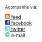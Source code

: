 <div>
  
  Acompanhe via:
  
  <div>
    <a href="http://feeds.feedburner.com/simplesmusica" style="font-size: 1.1em;" id="link_feed">
      <img src="/img/feed.png" style="width:16px">
      feed
    </a>
  </div>
    
  <div>
    <a href="http://www.facebook.com/pages/Simples-M%C3%BAsica/552564191431792" style="font-size: 1.1em;" id="link_face">
      <img src="/img/facebook.png" style="width:16px">
      facebook
    </a>
    
  </div>
  
  <div>
    <a href="https://twitter.com/_simplesmusica" style="font-size: 1.1em;" id="link_face">
      <img src="/img/twitter.png" style="width:16px">
      twitter
    </a>
    
  </div>
  
  <div style='font-size:1.1em'>
    <img src="/img/email.jpg" style="width:16px">
    <a id="link_assinar_email" style="cursor:pointer">e-mail</a>
    <script type="text/javascript" charset="utf-8">
      $(function(){
        
        $('#link_assinar_email').click(function(e){
          $('#assinar_email').slideDown();
          _gaq.push(['_trackEvent', 'assinar', 'abrir', 'email', 1]);
        });
        
        $('#link_feed').click(function(e){
          _gaq.push(['_trackEvent', 'assinar', 'click', 'feed', 1]);
        });
        
        $('#mc-embedded-subscribe').click(function(e){
          _gaq.push(['_trackEvent', 'assinar', 'submit', 'email', 1]);
        });
        
      })
    </script>
  </div>

  
  <div id="assinar_email" style="display:none">
    <form action="http://Notyet.us2.list-manage.com/subscribe/post?u=1add2b0d2d8fac83d25d4a1fe&amp;id=1df4229c10" method="post" id="mc-embedded-subscribe-form" name="mc-embedded-subscribe-form" target="_blank" novalidate style="margin:0">
      <input type="email" placeholder='Digite seu email' value="" name="EMAIL" id="mce-EMAIL" style='margin:5px 0 0 0; width:150px'>
      <input type="submit" value="Assinar!" name="subscribe" id="mc-embedded-subscribe" class="btn" style='margin-top:5px'>
      <br/>
      <span style='font-size:0.8em; margin-left:3px'>
        <a id='fique_tranquilo' style='cursor:pointer; text-decoration:underline'> fique tranquilo</a>
      </span>
      <script type="text/javascript" charset="utf-8">
        $(function(){
          $('#fique_tranquilo').click(function(e){
            
            $('#popup_fique_tranquilo').fadeIn();
            e.stopPropagation();
            _gaq.push(['_trackEvent', 'assinar', 'click', 'fique_tranquilo', 1]);
          });
          
          $('body').click(function(){
            $('#popup_fique_tranquilo').fadeOut();
          });
          
        })
      </script>
    </form>

    <div id="popup_fique_tranquilo">
      <ul>
        <li>Nada de spam</li>
        <li>Não vou passar seu email pra ninguém</li>
        <li>Você pode desistir sempre que quiser (as instruções vão no final de cada email)</li>
      </ul>
    </div>    
  </div>
  
</div>

